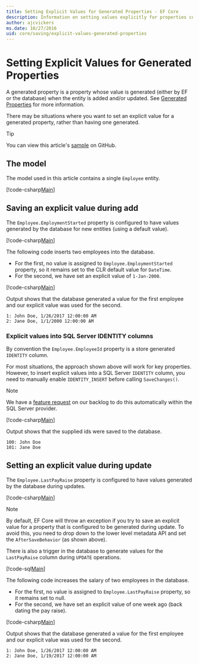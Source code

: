 ```yaml
---
title: Setting Explicit Values for Generated Properties - EF Core
description: Information on setting values explicitly for properties configured as generated with Entity Framework Core
author: ajcvickers
ms.date: 10/27/2016
uid: core/saving/explicit-values-generated-properties
---
```


# Setting Explicit Values for Generated Properties

A generated property is a property whose value is generated (either by EF or the database) when the entity is added and/or updated. See [Generated Properties](xref:core/modeling/generated-properties) for more information.

There may be situations where you want to set an explicit value for a generated property, rather than having one generated.

> [!TIP]
> You can view this article's [sample](https://github.com/dotnet/EntityFramework.Docs/tree/master/samples/core/Saving/ExplicitValuesGenerateProperties/) on GitHub.

## The model

The model used in this article contains a single `Employee` entity.

[!code-csharp[Main](../../../samples/core/Saving/ExplicitValuesGenerateProperties/Employee.cs#Sample)]

## Saving an explicit value during add

The `Employee.EmploymentStarted` property is configured to have values generated by the database for new entities (using a default value).

[!code-csharp[Main](../../../samples/core/Saving/ExplicitValuesGenerateProperties/EmployeeContext.cs#EmploymentStarted)]

The following code inserts two employees into the database.

* For the first, no value is assigned to `Employee.EmploymentStarted` property, so it remains set to the CLR default value for `DateTime`.
* For the second, we have set an explicit value of `1-Jan-2000`.

[!code-csharp[Main](../../../samples/core/Saving/ExplicitValuesGenerateProperties/Sample.cs#EmploymentStarted)]

Output shows that the database generated a value for the first employee and our explicit value was used for the second.

```output
1: John Doe, 1/26/2017 12:00:00 AM
2: Jane Doe, 1/1/2000 12:00:00 AM
```

### Explicit values into SQL Server IDENTITY columns

By convention the `Employee.EmployeeId` property is a store generated `IDENTITY` column.

For most situations, the approach shown above will work for key properties. However, to insert explicit values into a SQL Server `IDENTITY` column, you need to manually enable `IDENTITY_INSERT` before calling `SaveChanges()`.

> [!NOTE]
> We have a [feature request](https://github.com/aspnet/EntityFramework/issues/703) on our backlog to do this automatically within the SQL Server provider.

[!code-csharp[Main](../../../samples/core/Saving/ExplicitValuesGenerateProperties/Sample.cs#EmployeeId)]

Output shows that the supplied ids were saved to the database.

```output
100: John Doe
101: Jane Doe
```

## Setting an explicit value during update

The `Employee.LastPayRaise` property is configured to have values generated by the database during updates.

[!code-csharp[Main](../../../samples/core/Saving/ExplicitValuesGenerateProperties/EmployeeContext.cs#LastPayRaise)]

> [!NOTE]
> By default, EF Core will throw an exception if you try to save an explicit value for a property that is configured to be generated during update. To avoid this, you need to drop down to the lower level metadata API and set the `AfterSaveBehavior` (as shown above).

There is also a trigger in the database to generate values for the `LastPayRaise` column during `UPDATE` operations.

[!code-sql[Main](../../../samples/core/Saving/ExplicitValuesGenerateProperties/employee_UPDATE.sql)]

The following code increases the salary of two employees in the database.

* For the first, no value is assigned to `Employee.LastPayRaise` property, so it remains set to null.
* For the second, we have set an explicit value of one week ago (back dating the pay raise).

[!code-csharp[Main](../../../samples/core/Saving/ExplicitValuesGenerateProperties/Sample.cs#LastPayRaise)]

Output shows that the database generated a value for the first employee and our explicit value was used for the second.

```output
1: John Doe, 1/26/2017 12:00:00 AM
2: Jane Doe, 1/19/2017 12:00:00 AM
```
